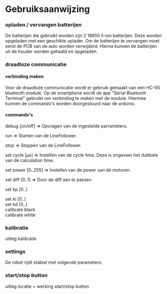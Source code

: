 # Gebruiksaanwijzing

### opladen / vervangen batterijen
De batterijen die gebruikt worden zijn 2 18650 li-ion batterijen. Deze worden opgeladen met een geschikte oplader. Om de batterijen te vervangen moet eerst de PCB van de auto worden verwijderd. Hierna kunnen de batterijen uit de houder worden gehaald en opgeladen. 

### draadloze communicatie
#### verbinding maken
Voor de draadloze communicatie wordt er gebruik gemaakt van een HC-05 bluetooth module. Op de smartphone wordt de app "Serial Bluetooth Terminal" gebruikt om verbinding te maken met de module. Hiermee kunnen de commando's worden doorgestuurd naar de arduino. 

#### commando's
debug [on/off] => Opvragen van de ingestelde parrameters. 

run  => Starten van de LineFollower. 

stop => Stoppen van de LineFollower.  

set cycle [µs]  => Instellen van de cycle time. Deze is ongeveer het dubbele van de calculation time.

set power [0..255]  => Instellen van de power van de motoren. 

set diff [0..1]  => Door de diff aan te passen

set kp [0..]  

set ki [0..]  
set kd [0..]  
calibrate black  
calibrate white  

### kalibratie
uitleg kalibratie  

### settings
De robot rijdt stabiel met volgende parameters:  

### start/stop button
uitleg locatie + werking start/stop button

